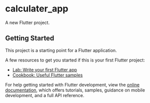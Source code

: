 # calculater_app

A new Flutter project.

## Getting Started

This project is a starting point for a Flutter application.

A few resources to get you started if this is your first Flutter project:

- [Lab: Write your first Flutter app](https://docs.flutter.dev/get-started/codelab)
- [Cookbook: Useful Flutter samples](https://docs.flutter.dev/cookbook)

For help getting started with Flutter development, view the
[online documentation](https://docs.flutter.dev/), which offers tutorials,
samples, guidance on mobile development, and a full API reference.


<p>
  <src = "https://github.com/vkachhadiya25/contact_app/assets/131163362/3332c688-c8d2-4052-9015-bba889ce3ea">
  <src = "https://github.com/vkachhadiya25/contact_app/assets/131163362/26014940-580f-48b9-9ff0-a0dd299c8964">  
    <src = "https://github.com/vkachhadiya25/contact_app/assets/131163362/da6ea92b-1f3e-4c8f-bb52-f080fa36959">
      <src = "https://github.com/vkachhadiya25/contact_app/assets/131163362/66df2ef2-29ea-4f38-8638-b6ea9de3ecc3">
        <src = "https://github.com/vkachhadiya25/contact_app/assets/131163362/28ebe7c1-5fb5-49e8-a90e-0a047267a1d8">
          <src = "https://github.com/vkachhadiya25/contact_app/assets/131163362/cec72eef-5dc8-4703-8648-b37d6b0507e8">
            <src = "https://github.com/vkachhadiya25/contact_app/assets/131163362/a45a90fc-f466-49ea-8c13-0a7190394831">
              <src = "https://github.com/vkachhadiya25/contact_app/assets/131163362/68499855-f5c3-4a04-a8cf-6f8f9ade2ac">
                <src = "https://github.com/vkachhadiya25/contact_app/assets/131163362/92a6a359-496f-47bb-bc09-b96d050b2bb6">
                <src = "https://github.com/vkachhadiya25/contact_app/assets/131163362/50cdff03-d74e-46a8-9aa2-d4f58e8aba4">
                <src = "https://github.com/vkachhadiya25/contact_app/assets/131163362/2f9a8953-dff4-418e-ac7a-dae212fac4ea">
      </p>
